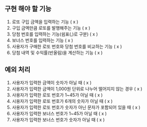 ## 구현 해야 할 기능
1. 로또 구입 금액을 입력하는 기능 ( x )
2. 구입 금액만큼 로또를 발행해주는 기능 ( x )
3. 당첨 번호를 입력하는 기능(쉼표(,)로 구분) ( x )
4. 보너스 번호를 입력하는 기능 ( x )
5. 사용자가 구매한 로또 번호와 당첨 번호를 비교하는 기능 ( x )
6. 당첨 내역 및 수익률(반올림)을 계산하는 기능 ( x )

## 예외 처리
1. 사용자가 입력한 금액이 숫자가 아닐 때 ( x )
2. 사용자가 입력한 금액이 1,000원 단위로 나누어 떨어지지 않는 경우 ( x )
3. 사용자가 입력한 로또 번호가 1~45가 아닐 때 ( x )
4. 시용자가 입력한 로또 번호가 6개의 숫자가 아닐 때 ( x )
5. 사용자가 입력한 로또 번호가 숫자가 아닌 문자가 포함되어 있을 때 ( x )
6. 사용자가 입력한 보너스 번호가 1~45가 아닐 때 ( x )
7. 사용자가 입력한 보너스 번호가 숫자가 아닐 때 ( x )